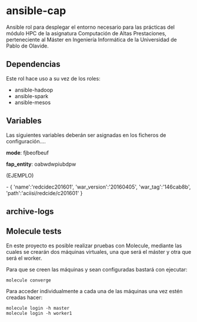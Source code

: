 # ansible-cap

Ansible rol para desplegar el entorno necesario para las prácticas del módulo HPC de la asignatura Computación de Altas Prestaciones,
perteneciente al Máster en Ingeniería Informática de la Universidad de Pablo de Olavide.

## Dependencias
Este rol hace uso a su vez de los roles:
  - ansible-hadoop
  - ansible-spark
  - ansible-mesos

## Variables
Las siguientes variables deberán ser asignadas en los ficheros de configuración....

**mode**: fjbeofbeuf

**fap\_entity**: oabwdwpiubdpw


(EJEMPLO)

\- { 'name':'redcidec201601', 'war\_version':'20160405', 'war\_tag':'146cab8b', 'path':'aciisi/redcide/c201601' }

## archive-logs

## Molecule tests

En este proyecto es posible realizar pruebas con Molecule, mediante las cuales se crearán dos máquinas virtuales, una que será el máster
y otra que será el worker.

Para que se creen las máquinas y sean configuradas bastará con ejecutar:

```
molecule converge
```

Para acceder individualmente a cada una de las máquinas una vez estén creadas hacer:

```
molecule login -h master
molecule login -h worker1
```
